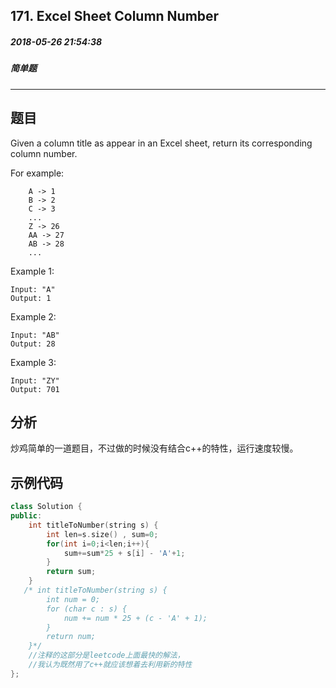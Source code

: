 ## 171. Excel Sheet Column Number
##### 2018-05-26 21:54:38
##### 简单题
***
## 题目

Given a column title as appear in an Excel sheet, return its corresponding column number.

For example:
```
    A -> 1
    B -> 2
    C -> 3
    ...
    Z -> 26
    AA -> 27
    AB -> 28 
    ...
```
Example 1:
```
Input: "A"
Output: 1
```
Example 2:
```
Input: "AB"
Output: 28
```
Example 3:
```
Input: "ZY"
Output: 701
```
## 分析
炒鸡简单的一道题目，不过做的时候没有结合c++的特性，运行速度较慢。
## 示例代码
```cpp
class Solution {
public:
    int titleToNumber(string s) {
        int len=s.size() , sum=0;
        for(int i=0;i<len;i++){
            sum+=sum*25 + s[i] - 'A'+1;
        }
        return sum;
    } 
   /* int titleToNumber(string s) {
        int num = 0;
        for (char c : s) {
            num += num * 25 + (c - 'A' + 1);
        }
        return num;
    }*/
    //注释的这部分是leetcode上面最快的解法，
    //我认为既然用了c++就应该想着去利用新的特性    
};
```

